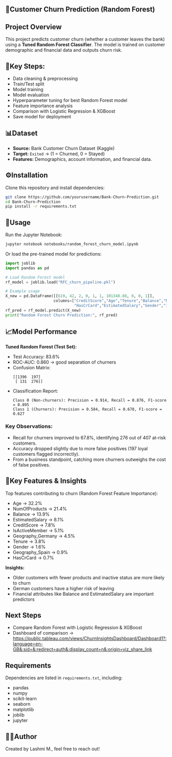 ## 🏦Customer Churn Prediction (Random Forest)

## Project Overview
This project predicts customer churn (whether a customer leaves the bank) using a **Tuned Random Forest Classifier**.
The model is trained on customer demographic and financial data and outputs churn risk.

## 🔑Key Steps:
- Data cleaning & preprocessing  
- Train/Test split  
- Model training  
- Model evaluation  
- Hyperparameter tuning for best Random Forest model  
- Feature importance analysis  
- Comparison with Logistic Regression & XGBoost  
- Save model for deployment  

## 📊Dataset
- **Source:** Bank Customer Churn Dataset (Kaggle)  
- **Target:** `Exited` → (1 = Churned, 0 = Stayed)  
- **Features:** Demographics, account information, and financial data.  

## ⚙️Installation
Clone this repository and install dependencies:

```bash
git clone https://github.com/yourusername/Bank-Churn-Prediction.git
cd Bank-Churn-Prediction
pip install -r requirements.txt
```

## 🚀Usage
Run the Jupyter Notebook:

```bash
jupyter notebook notebooks/random_forest_churn_model.ipynb
```

Or load the pre-trained model for predictions:

```python
import joblib
import pandas as pd

# Load Random Forest model
rf_model = joblib.load("RFC_churn_pipeline.pkl")

# Example usage
X_new = pd.DataFrame([[619, 42, 2, 0, 1, 1, 101348.88, 0, 0, 1]],
                     columns=["CreditScore","Age","Tenure","Balance","NumOfProducts",
                              "HasCrCard","EstimatedSalary","Gender","IsActiveMember","Geography_Germany","Geography_Spain"])
rf_pred = rf_model.predict(X_new)
print("Random Forest Churn Prediction:", rf_pred)
```

## 📈Model Performance
**Tuned Random Forest (Test Set):**
- Test Accuracy: 83.6%  
- ROC-AUC: 0.860 → good separation of churners  
- Confusion Matrix:  
  ```
  [[1396  197]
   [ 131  276]]
  ```  
- Classification Report:  
  ```
  Class 0 (Non-churners): Precision = 0.914, Recall = 0.876, F1-score = 0.895
  Class 1 (Churners): Precision = 0.584, Recall = 0.678, F1-score = 0.627
  ```

### Key Observations:
- Recall for churners improved to 67.8%, identifying 276 out of 407 at-risk customers.  
- Accuracy dropped slightly due to more false positives (197 loyal customers flagged incorrectly).  
- From a business standpoint, catching more churners outweighs the cost of false positives.

## 🔑Key Features & Insights
Top features contributing to churn (Random Forest Feature Importance):

- Age → 32.2%  
- NumOfProducts → 21.4%  
- Balance → 13.9%  
- EstimatedSalary → 8.1%  
- CreditScore → 7.8%  
- IsActiveMember → 5.1%  
- Geography_Germany → 4.5%  
- Tenure → 3.8%  
- Gender → 1.6%  
- Geography_Spain → 0.9%  
- HasCrCard → 0.7%  

**Insights:**  
- Older customers with fewer products and inactive status are more likely to churn
- German customers have a higher risk of leaving
- Financial attributes like Balance and EstimatedSalary are important predictors  

## Next Steps
- Compare Random Forest with Logistic Regression & XGBoost
- Dashboard of comparison -> https://public.tableau.com/views/ChurnInsightsDashboard/Dashboard1?:language=en-GB&:sid=&:redirect=auth&:display_count=n&:origin=viz_share_link

## Requirements
Dependencies are listed in `requirements.txt`, including:

- pandas  
- numpy  
- scikit-learn  
- seaborn  
- matplotlib  
- joblib  
- jupyter  

## 👩‍💻Author
Created by Lashmi M., feel free to reach out!

